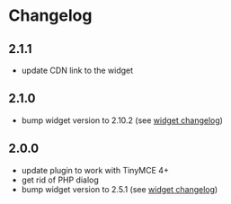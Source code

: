 # Changelog

## 2.1.1

- update CDN link to the widget

## 2.1.0

- bump widget version to 2.10.2 (see [widget changelog][widget changelog])

## 2.0.0

- update plugin to work with TinyMCE 4+
- get rid of PHP dialog
- bump widget version to 2.5.1 (see [widget changelog][widget changelog])


[widget changelog]: https://github.com/uploadcare/uploadcare-widget/blob/master/HISTORY.markdown
